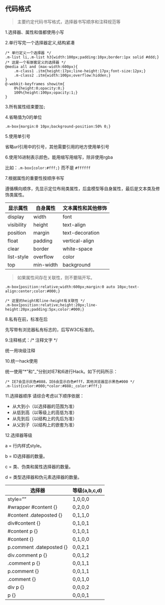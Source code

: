 ## 代码格式

>主要约定代码书写格式，选择器书写顺序和注释规范等

1.选择器、属性和值都使用小写

2.单行写完一个选择器定义,结构紧凑

```
/* 单行定义一个选择器 */
.m-list li,.m-list h3{width:100px;padding:10px;border:1px solid #ddd;}
/* 这是一个有嵌套定义的选择器 */
@media all and (max-width:600px){
    .m-class1 .itm{height:17px;line-height:17px;font-size:12px;}
    .m-class2 .itm{width:100px;overflow:hidden;}
}
@-webkit-keyframes showitm{
    0%{height:0;opacity:0;}
    100%{height:100px;opacity:1;}
}
```
3.所有属性结束要加`;`

4.省略值为0的单位

```
.m-box{margin:0 10px;background-position:50% 0;}
```

5.使用单引号

省略url引用中的引号，其他需要引用的地方使用单引号

6.使用16进制表示颜色，能用缩写用缩写，除非使用rgba

比如：`.m-box{color:#fff;}` 而不是 `#ffffff`

7.根据属性的重要性按顺序书写

遵循横向顺序，先显示定位布局类属性，后盒模型等自身属性，最后是文本类及修饰类属性。

显示属性   | 自身属性  | 文本属性和其他修饰
-----------|-----------|-------------------
display    | width     | font
visibility | height    | text-align
position   | margin    | text-decoration
float      | padding   | vertical-align
clear      | border    | white-space
list-style | overflow  | color
top        | min-width | background

>如果属性间存在关联性，则不要隔开写。


```
.m-box{position:relative;width:600px;margin:0 auto 10px;text-align:center;color:#000;}

/* 这里的height和line-height有关联性 */
.m-box{position:relative;height:20px;line-height:20px;padding:5px;color:#000;}
```
8.私有在前，标准在后

先写带有浏览器私有标志的，后写W3C标准的。

9.注释格式：/* 注释文字 */

统一用块级注释

10.统一hack使用

统一使用“*”和“_”分别对IE7和6进行Hack。如下代码所示：


```
/* IE7会显示灰色#888，IE6会显示白色#fff，其他浏览器显示黑色#000 */
.m-list{color:#000;*color:#888;_color:#fff;}
```

11.选择器顺序
请综合考虑以下顺序依据：

* 从大到小（以选择器的范围为准）
* 从低到高（以等级上的高低为准）
* 从先到后（以结构上的先后为准）
* 从父到子（以结构上的嵌套为准）


12.选择器等级

a = 行内样式style。

b = ID选择器的数量。

c = 类、伪类和属性选择器的数量。

d = 类型选择器和伪元素选择器的数量。

选择器                   | 等级(a,b,c,d)
-------------------------|--------------
style=””                 | 1,0,0,0
#wrapper #content {}     | 0,2,0,0
#content .dateposted {}  | 0,1,1,0
div#content {}           | 0,1,0,1
#content p {}            | 0,1,0,1
#content {}              | 0,1,0,0
p.comment .dateposted {} | 0,0,2,1
div.comment p {}         | 0,0,1,2
.comment p {}            | 0,0,1,1
p.comment {}             | 0,0,1,1
.comment {}              | 0,0,1,0
div p {}                 | 0,0,0,2
p {}                     | 0,0,0,1



